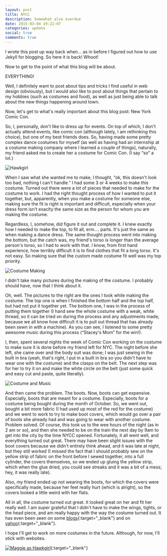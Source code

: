 ```yaml
---
layout: post
title: NYCC
description: Somewhat also overdue
date: 2015-03-04 19:22:07
categories: update
social: true
comments: true
---
```


I wrote this post up way back when... as in before I figured out how to use Jekyll for blogging. So here it is back! Whoot!

Now to get to the point of what this blog will be about.

EVERYTHING!

Well, I definitely want to post about tips and tricks I find useful in web design (obviously), but I would also like to post about things that pertain to my hobbies (such as costumes and food), as well as just being able to talk about the new things happening around town.

Now, let's get to what's really important about this blog post: New York Comic Con.

So, I, personally, don't like to dress up for events. On top of which, I don't actually attend events, like comic con (although lately, I am rethinking this choice), but one of my best friends does. So, having made some pretty complex dance costumes for myself (as well as having had an internship at a costume making company where I learned a couple of things), naturally, my friend asked me to create her a costume for Comic Con. (I say &#8220;so&#8221; a lot.)

<img src="http://img1.wikia.nocookie.net/__cb20100117155542/dcanimated/images/f/f2/Hawkgirl.png" alt="Hawkgirl" class="img-left"/>

When I saw what she wanted me to make, I thought, &#8220;ok, this doesn't look too bad, nothing I can't handle.&#8221; I had some 3 or 4 weeks to make this costume. Turned out there were a lot of pieces that needed to make for the costume to work. I had the right thought process of how I wanted to put it together, but, apparently, when you make a costume for someone else, making sure the fit is right is important and difficult, especially when your dress form isn't exaclty the same size as the person for whom you are making the costume.

Regardless, I, somehow, did figure it out and complete it. I knew exactly how I needed to make the top, to fit all, erm.... parts. It's just the same as when making a dance dress. The same thought process went into making the bottom, but the catch was, my friend's torso is longer than the average person's torso, so I had to work with that. I know, from first hand experience, how terribly difficult it is to find clothes that fit a long torso. It's not easy. So making sure that the custom made costume fit well was my top priority.

<img src="{{ site.url }}/{{ site.baseurl }}/images/blog-images/costumemaking.jpg" alt="Costume Making" class="img-right"/>

I didn't take many pictures during the making of the costume. I probably should have, now that I think about it.

Oh, well. The pictures to the right are the ones I took while making the costume. The top one is when I finished the bottom half and the top half, but had not put it together yet. The bottom one, I was in the process of putting them together (I hand sew the whole costume with a weak, white thread, so it can be tried on during the process and any adjustments made, because we all know how difficult it is to pull out thread that has already been sewn in with a machine). As you can see, I listened to some pretty awesome music during this process (&#8220;Stacey's Mom&#8221; for the win!).

I, then, spent several nights the week of Comic Con working on the costume to make sure it is done before my friend left for NYC. The night before she left, she came over and the body suit was done; I was just sewing in the built in bra (yeah, that's right, I put in a built in bra so you didn't have to wear one with the costume) and the clasps on the belt. The next step was for her to try it on and make the white circle on the belt (just some quick and easy cut and paste, quite literally).

<img src="{{ site.url }}/{{ site.baseurl }}/images/blog-images/costumeandmusic.jpg" alt="Costume and Music" class="img-right"/>

And then came the problem. The boots. Now, boots can get expensive. Especially, boots that are meant for a costume. Especially, boots for a costume being bought during the month of October. So, we went out, bought a bit more fabric (I had used up most of the red for the costume) and we went to work to try to make boot covers, which would go over a pair of boots she already had and was going to wear with another costume. Problem solved. Of course, this took us to the wee hours of the night (as in 2 am or so), and then she needed to be on the train the next day by 9am to get into the city by the time NYCC opened. Fortunately, it all went well, and everything turned out great. There may have been slight issues with the boot covers because we didn't entirely think ahead, and it was late at night, but they still worked (I missed the fact that I should probably sew on the yellow strip of fabric on the front before I sewed together, into a full cylinder, the covers themselves, so we ended up gluing the yellow strip, which when the glue dried, you could see streaks and it was a bit of a mess; hey, it was really late).

Also, my friend ended up not wearing the boots, for which the covers were specifically made, because her feet really hurt (which is alright), so the covers looked a little weird with her flats.

All in all, the costume turned out great. It looked great on her and fit her really well. I am super grateful that I didn't have to make the wings, tights, or the head piece, and am really happy with the way the costume turned out. It has even been seen on some [blogs][NYCC-blog]{:target="_blank"} and on [yahoo][yahoo-link]{:target="_blank"}.

I hope I'll get to work on more costumes in the future. Although, for now, I'll stick with websites.

[<img src="{{ site.url }}/{{ site.baseurl }}/images/blog-images/maggiehawkgirl.jpg" alt="Maggie as Hawkgirl" class="img-center"/>][facebook-link]{:target="_blank"}

[NYCC-blog]: http://catie-does-things.tumblr.com/post/99868632416/nycc-2014-sunday-cosplay-highlights
[yahoo-link]: https://www.yahoo.com/movies/nycc-throws-down-the-cosplay-c1413224460776/photo-hawkgirl-photo-1413233953581.html
[facebook-link]: https://www.facebook.com/NYCCPixe/photos/a.326459770858610.1073741843.209022182602370/326483050856282/?type=1